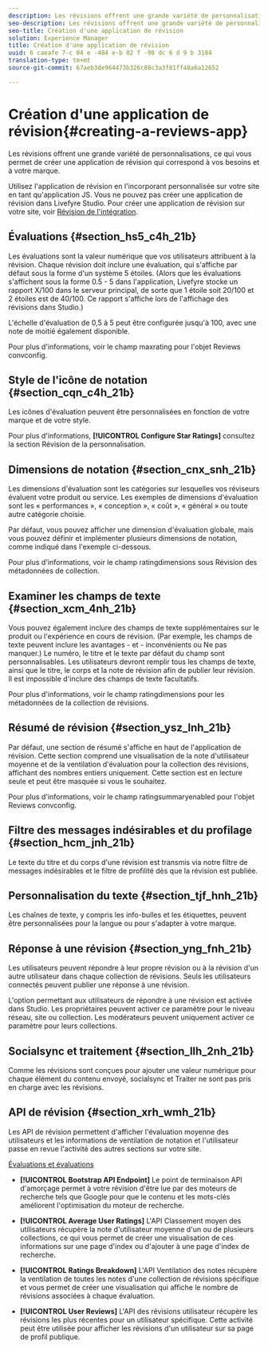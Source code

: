```yaml
---
description: Les révisions offrent une grande variété de personnalisations, ce qui vous permet de créer une application de révision qui correspond à vos besoins et à votre marque.
seo-description: Les révisions offrent une grande variété de personnalisations, ce qui vous permet de créer une application de révision qui correspond à vos besoins et à votre marque.
seo-title: Création d'une application de révision
solution: Experience Manager
title: Création d'une application de révision
uuid: 6 caeafe 7-c 04 e -484 e-b 02 f -98 dc 6 d 9 b 3184
translation-type: tm+mt
source-git-commit: 67aeb3de964473b326c88c3a3f81ff48a6a12652

---
```



# Création d&#39;une application de révision{#creating-a-reviews-app}

Les révisions offrent une grande variété de personnalisations, ce qui vous permet de créer une application de révision qui correspond à vos besoins et à votre marque.

Utilisez l&#39;application de révision en l&#39;incorporant personnalisée sur votre site en tant qu&#39;application JS. Vous ne pouvez pas créer une application de révision dans Livefyre Studio. Pour créer une application de révision sur votre site, voir [Révision de l&#39;intégration](/help/implementation/c-app-integrations/c-reviews-integration.md).


## Évaluations {#section_hs5_c4h_21b}

Les évaluations sont la valeur numérique que vos utilisateurs attribuent à la révision. Chaque révision doit inclure une évaluation, qui s&#39;affiche par défaut sous la forme d&#39;un système 5 étoiles. (Alors que les évaluations s&#39;affichent sous la forme 0.5 - 5 dans l&#39;application, Livefyre stocke un rapport X/100 dans le serveur principal, de sorte que 1 étoile soit 20/100 et 2 étoiles est de 40/100. Ce rapport s&#39;affiche lors de l&#39;affichage des révisions dans Studio.)

L&#39;échelle d&#39;évaluation de 0,5 à 5 peut être configurée jusqu&#39;à 100, avec une note de moitié également disponible.

Pour plus d&#39;informations, voir le champ maxrating pour l&#39;objet Reviews convconfig.

## Style de l&#39;icône de notation {#section_cqn_c4h_21b}

Les icônes d&#39;évaluation peuvent être personnalisées en fonction de votre marque et de votre style.

Pour plus d&#39;informations, **[!UICONTROL Configure Star Ratings]** consultez la section Révision de la personnalisation.

## Dimensions de notation {#section_cnx_snh_21b}

Les dimensions d&#39;évaluation sont les catégories sur lesquelles vos réviseurs évaluent votre produit ou service. Les exemples de dimensions d&#39;évaluation sont les « performances », « conception », « coût », « général » ou toute autre catégorie choisie.

Par défaut, vous pouvez afficher une dimension d&#39;évaluation globale, mais vous pouvez définir et implémenter plusieurs dimensions de notation, comme indiqué dans l&#39;exemple ci-dessous.

Pour plus d&#39;informations, voir le champ ratingdimensions sous Révision des métadonnées de collection.

## Examiner les champs de texte {#section_xcm_4nh_21b}

Vous pouvez également inclure des champs de texte supplémentaires sur le produit ou l&#39;expérience en cours de révision. (Par exemple, les champs de texte peuvent inclure les avantages - et - inconvénients ou Ne pas manquer.) Le numéro, le titre et le texte par défaut du champ sont personnalisables. Les utilisateurs devront remplir tous les champs de texte, ainsi que le titre, le corps et la note de révision afin de publier leur révision. Il est impossible d&#39;inclure des champs de texte facultatifs.

Pour plus d&#39;informations, voir le champ ratingdimensions pour les métadonnées de la collection de révisions.

## Résumé de révision {#section_ysz_lnh_21b}

Par défaut, une section de résumé s&#39;affiche en haut de l&#39;application de révision. Cette section comprend une visualisation de la note d&#39;utilisateur moyenne et de la ventilation d&#39;évaluation pour la collection des révisions, affichant des nombres entiers uniquement. Cette section est en lecture seule et peut être masquée si vous le souhaitez.

Pour plus d&#39;informations, voir le champ ratingsummaryenabled pour l&#39;objet Reviews convconfig.

## Filtre des messages indésirables et du profilage {#section_hcm_jnh_21b}

Le texte du titre et du corps d&#39;une révision est transmis via notre filtre de messages indésirables et le filtre de profilité dès que la révision est publiée.

## Personnalisation du texte {#section_tjf_hnh_21b}

Les chaînes de texte, y compris les info-bulles et les étiquettes, peuvent être personnalisées pour la langue ou pour s&#39;adapter à votre marque.

## Réponse à une révision {#section_yng_fnh_21b}

Les utilisateurs peuvent répondre à leur propre révision ou à la révision d&#39;un autre utilisateur dans chaque collection de révisions. Seuls les utilisateurs connectés peuvent publier une réponse à une révision.

L&#39;option permettant aux utilisateurs de répondre à une révision est activée dans Studio. Les propriétaires peuvent activer ce paramètre pour le niveau réseau, site ou collection. Les modérateurs peuvent uniquement activer ce paramètre pour leurs collections.

## Socialsync et traitement {#section_llh_2nh_21b}

Comme les révisions sont conçues pour ajouter une valeur numérique pour chaque élément du contenu envoyé, socialsync et Traiter ne sont pas pris en charge avec les révisions.

## API de révision {#section_xrh_wmh_21b}

Les API de révision permettent d&#39;afficher l&#39;évaluation moyenne des utilisateurs et les informations de ventilation de notation et l&#39;utilisateur passe en revue l&#39;activité des autres sections sur votre site.

[Évaluations et évaluations](https://api.livefyre.com/docs/apis/by-category/ratings-and-reviews)

* **[!UICONTROL Bootstrap API Endpoint]** Le point de terminaison API d&#39;amorçage permet à votre révision d&#39;être lue par des moteurs de recherche tels que Google pour que le contenu et les mots-clés améliorent l&#39;optimisation du moteur de recherche.

* **[!UICONTROL Average User Ratings]** L&#39;API Classement moyen des utilisateurs récupère la note d&#39;utilisateur moyenne d&#39;un ou de plusieurs collections, ce qui vous permet de créer une visualisation de ces informations sur une page d&#39;index ou d&#39;ajouter à une page d&#39;index de recherche.

* **[!UICONTROL Ratings Breakdown]** L&#39;API Ventilation des notes récupère la ventilation de toutes les notes d&#39;une collection de révisions spécifique et vous permet de créer une visualisation qui affiche le nombre de révisions associées à chaque évaluation.

* **[!UICONTROL User Reviews]** L&#39;API des révisions utilisateur récupère les révisions les plus récentes pour un utilisateur spécifique. Cette activité peut être utilisée pour afficher les révisions d&#39;un utilisateur sur sa page de profil publique.
